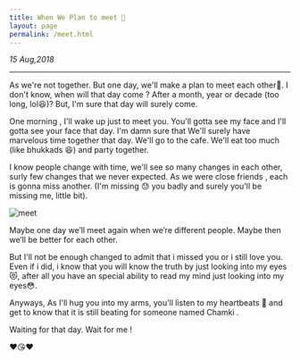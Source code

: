 ```yaml
---
title: When We Plan to meet 🤗
layout: page
permalink: /meet.html
---
```


<i>15 Aug,2018</i>

<hr />

As we're not together. But one day, we'll make a plan to meet each other🤗. I don't know,  when will that day come ? After a month, year or decade (too long, lol😆)? But, I'm sure that day will surely come. 

One morning , I'll wake up just to meet you. You'll gotta see my face and I'll gotta see your face that day. I'm damn sure that We'll surely have marvelous time together that day. We'll go to the cafe. We'll eat too much (like bhukkads 😆) and party together.

I know people change with time, we'll see so many changes in each other, surly few changes that we never expected. As we were close friends , each is gonna miss another. (I'm missing 😓 you badly and surely you'll be missing me, little bit). 

![meet](../uploads/user/meet.jpg)

Maybe one day we’ll meet again when we’re different people. Maybe then we’ll be better for each other. 

But I'll not be enough changed to admit that i missed you or i still love you. Even if i did, i know that you will know the truth by just looking into my eyes 😻, after all you have an special ability to read my mind just looking into my eyes😳.

Anyways, As I'll hug you into my arms, you'll listen to my heartbeats 💓 and get to know that it is still beating for someone named Chamki .

Waiting for that day. Wait for me !

❤😘❤